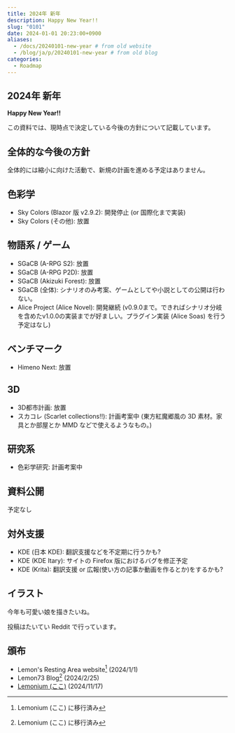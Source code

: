 ```yaml
---
title: 2024年 新年
description: Happy New Year!!
slug: "0101"
date: 2024-01-01 20:23:00+0900
aliases:
  - /docs/20240101-new-year # from old website
  - /blog/ja/p/20240101-new-year # from old blog
categories:
  - Roadmap
---
```


## 2024年 新年

**Happy New Year!!**

この資料では、現時点で決定している今後の方針について記載しています。

## 全体的な今後の方針

全体的には縮小に向けた活動で、新規の計画を進める予定はありません。

## 色彩学

- Sky Colors (Blazor 版 v2.9.2): 開発停止 (or 国際化まで実装)
- Sky Colors (その他): 放置

## 物語系 / ゲーム

- SGaCB (A-RPG S2): 放置
- SGaCB (A-RPG P2D): 放置
- SGaCB (Akizuki Forest): 放置
- SGaCB (全体): シナリオのみ考案、ゲームとしてや小説としての公開は行わない。
- Alice Project (Alice Novel): 開発継続
(v0.9.0まで。できればシナリオ分岐を含めたv1.0.0の実装までが好ましい。プラグイン実装 (Alice Soas) を行う予定はなし)

## ベンチマーク

- Himeno Next: 放置

## 3D

- 3D都市計画: 放置
- スカコレ (Scarlet collections!!): 計画考案中
(東方紅魔郷風の 3D 素材。家具とか部屋とか MMD などで使えるようなもの。)

## 研究系

- 色彩学研究: 計画考案中

## 資料公開

予定なし

## 対外支援

- KDE (日本 KDE): 翻訳支援などを不定期に行うかも?
- KDE (KDE Itary): サイトの Firefox 版におけるバグを修正予定
- KDE (Krita): 翻訳支援 or 広報(使い方の記事か動画を作るとか)をするかも?

## イラスト

今年も可愛い娘を描きたいね。

投稿はたいてい Reddit で行っています。

## 頒布

- Lemon's Resting Area website[^new-website] (2024/1/1)
- Lemon73 Blog[^new-website] (2024/2/25)
- [Lemonium (ここ)](./) (2024/11/17)

[^new-website]: Lemonium (ここ) に移行済み
